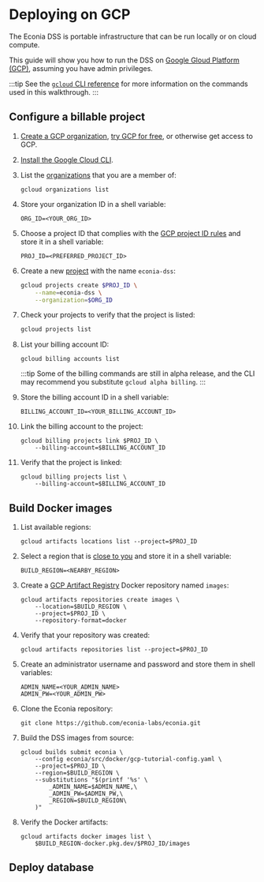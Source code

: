 # Deploying on GCP

The Econia DSS is portable infrastructure that can be run locally or on cloud compute.

This guide will show you how to run the DSS on [Google Gloud Platform (GCP)](https://cloud.google.com/), assuming you have admin privileges.

:::tip
See the [`gcloud` CLI reference](https://cloud.google.com/sdk/gcloud/reference/) for more information on the commands used in this walkthrough.
:::

## Configure a billable project

1. [Create a GCP organization](https://cloud.google.com/resource-manager/docs/creating-managing-organization), [try GCP for free](https://cloud.google.com/free), or otherwise get access to GCP.

1. [Install the Google Cloud CLI](https://cloud.google.com/sdk/docs/install-sdk).

1. List the [organizations](https://cloud.google.com/resource-manager/docs/cloud-platform-resource-hierarchy#organizations) that you are a member of:

    ```
    gcloud organizations list
    ```

1. Store your organization ID in a shell variable:

    ```
    ORG_ID=<YOUR_ORG_ID>
    ```

1. Choose a project ID that complies with the [GCP project ID rules](https://cloud.google.com/sdk/gcloud/reference/projects/create) and store it in a shell variable:

    ```
    PROJ_ID=<PREFERRED_PROJECT_ID>
    ```

1. Create a new [project](https://cloud.google.com/storage/docs/projects) with the name `econia-dss`:

    ```sh
    gcloud projects create $PROJ_ID \
        --name=econia-dss \
        --organization=$ORG_ID
    ```

1. Check your projects to verify that the project is listed:

    ```sh
    gcloud projects list
    ```

1. List your billing account ID:

    ```
    gcloud billing accounts list
    ```

    :::tip
    Some of the billing commands are still in alpha release, and the CLI may recommend you substitute `gcloud alpha billing`.
    :::

1. Store the billing account ID in a shell variable:

    ```
    BILLING_ACCOUNT_ID=<YOUR_BILLING_ACCOUNT_ID>
    ```

1. Link the billing account to the project:

    ```
    gcloud billing projects link $PROJ_ID \
        --billing-account=$BILLING_ACCOUNT_ID
    ```

1. Verify that the project is linked:

    ```
    gcloud billing projects list \
        --billing-account=$BILLING_ACCOUNT_ID
    ```

## Build Docker images

1. List available regions:

    ```
    gcloud artifacts locations list --project=$PROJ_ID
    ```

1. Select a region that is [close to you](https://cloud.google.com/artifact-registry/docs/repositories/repo-locations) and store it in a shell variable:

    ```
    BUILD_REGION=<NEARBY_REGION>
    ```

1. Create a [GCP Artifact Registry](https://cloud.google.com/artifact-registry/docs/overview) Docker repository named `images`:

    ```
    gcloud artifacts repositories create images \
        --location=$BUILD_REGION \
        --project=$PROJ_ID \
        --repository-format=docker
    ```

1. Verify that your repository was created:

    ```
    gcloud artifacts repositories list --project=$PROJ_ID
    ```

1. Create an administrator username and password and store them in shell variables:

    ```
    ADMIN_NAME=<YOUR_ADMIN_NAME>
    ADMIN_PW=<YOUR_ADMIN_PW>
    ```

1. Clone the Econia repository:

    ```
    git clone https://github.com/econia-labs/econia.git
    ```

1. Build the DSS images from source:

    ```
    gcloud builds submit econia \
        --config econia/src/docker/gcp-tutorial-config.yaml \
        --project=$PROJ_ID \
        --region=$BUILD_REGION \
        --substitutions "$(printf '%s' \
            _ADMIN_NAME=$ADMIN_NAME,\
            _ADMIN_PW=$ADMIN_PW,\
            _REGION=$BUILD_REGION\
        )"
    ```

1. Verify the Docker artifacts:

    ```
    gcloud artifacts docker images list \
        $BUILD_REGION-docker.pkg.dev/$PROJ_ID/images
    ```

## Deploy database